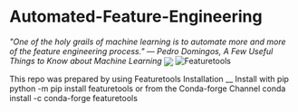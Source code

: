 # Automated-Feature-Engineering
*"One of the holy grails of machine learning is to automate more and more of the feature engineering process." ― Pedro Domingos, A Few Useful Things to Know about Machine Learning*
<img align="center" src="https://cdn.analyticsvidhya.com/wp-content/uploads/2018/02/featuretools.png">
![Featuretools](https://cdn.analyticsvidhya.com/wp-content/uploads/2018/02/featuretools.png)

This repo was prepared by using Featuretools
Installation
__
 Install with pip
python -m pip install featuretools
or from the Conda-forge Channel
conda install -c conda-forge featuretools

